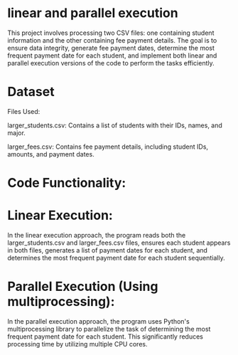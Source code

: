 # linear and parallel execution

This project involves processing two CSV files: one containing student information and the other containing fee payment details. The goal is to ensure data integrity, generate fee payment dates, determine the most frequent payment date for each student, and implement both linear and parallel execution versions of the code to perform the tasks efficiently.

# Dataset

Files Used:

larger_students.csv: Contains a list of students with their IDs, names, and major.

larger_fees.csv: Contains fee payment details, including student IDs, amounts, and payment dates.

# Code Functionality:

# Linear Execution:

In the linear execution approach, the program reads both the larger_students.csv and larger_fees.csv files, ensures each student appears in both files, generates a list of payment dates for each student, and determines the most frequent payment date for each student sequentially.

# Parallel Execution (Using multiprocessing):

In the parallel execution approach, the program uses Python's multiprocessing library to parallelize the task of determining the most frequent payment date for each student. This significantly reduces processing time by utilizing multiple CPU cores.
